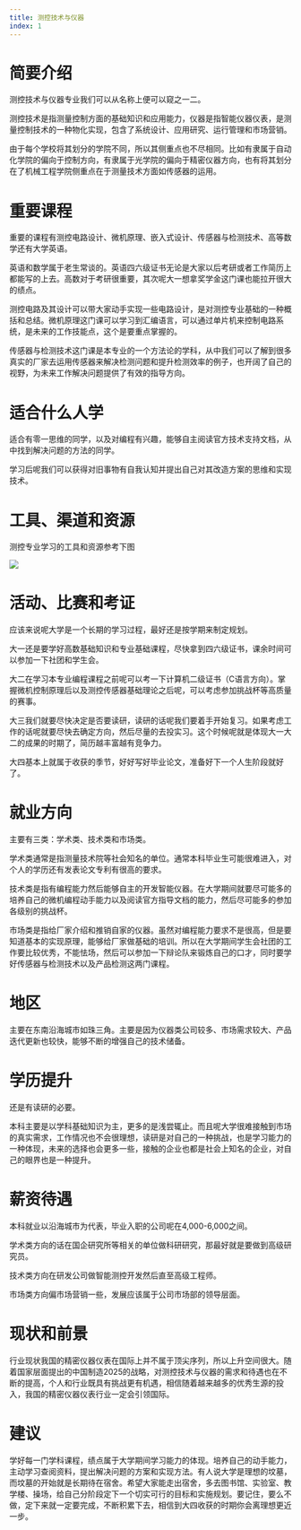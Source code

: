 ```yaml
---
title: 测控技术与仪器
index: 1
---
```


# 简要介绍

测控技术与仪器专业我们可以从名称上便可以窥之一二。

测控技术是指测量控制方面的基础知识和应用能力，仪器是指智能仪器仪表，是测量控制技术的一种物化实现，包含了系统设计、应用研究、运行管理和市场营销。

由于每个学校将其划分的学院不同，所以其侧重点也不尽相同。比如有隶属于自动化学院的偏向于控制方向，有隶属于光学院的偏向于精密仪器方向，也有将其划分在了机械工程学院侧重点在于测量技术方面如传感器的运用。

# 重要课程

重要的课程有测控电路设计、微机原理、嵌入式设计、传感器与检测技术、高等数学还有大学英语。

英语和数学属于老生常谈的。英语四六级证书无论是大家以后考研或者工作简历上都能写的上去。高数对于考研很重要，其次呢大一想拿奖学金这门课也能拉开很大的绩点。

测控电路及其设计可以带大家动手实现一些电路设计，是对测控专业基础的一种概括和总结。微机原理这门课可以学习到汇编语言，可以通过单片机来控制电路系统，是未来的工作技能点，这个是要重点掌握的。

传感器与检测技术这门课是本专业的一个方法论的学科，从中我们可以了解到很多真实的厂家去运用传感器来解决检测问题和提升检测效率的例子，也开阔了自己的视野，为未来工作解决问题提供了有效的指导方向。

# 适合什么人学

适合有零一思维的同学，以及对编程有兴趣，能够自主阅读官方技术支持文档，从中找到解决问题的方法的同学。

学习后呢我们可以获得对旧事物有自我认知并提出自己对其改造方案的思维和实现技术。

# 工具、渠道和资源

测控专业学习的工具和资源参考下图

![](https://images-tomcode-1258913748.cos.ap-guangzhou.myqcloud.com/202306190138940.png)

# 活动、比赛和考证

应该来说呢大学是一个长期的学习过程，最好还是按学期来制定规划。

大一还是要学好高数基础知识和专业基础课程，尽快拿到四六级证书，课余时间可以参加一下社团和学生会。

大二在学习本专业编程课程之前呢可以考一下计算机二级证书（C语言方向）。掌握微机控制原理后以及测控传感器基础理论之后呢，可以考虑参加挑战杯等高质量的赛事。

大三我们就要尽快决定是否要读研，读研的话呢我们要着手开始复习。如果考虑工作的话呢就要尽快去确定方向，然后尽量的去投实习。这个时候呢就是体现大一大二的成果的时期了，简历越丰富越有竞争力。

大四基本上就属于收获的季节，好好写好毕业论文，准备好下一个人生阶段就好了。

# 就业方向

主要有三类：学术类、技术类和市场类。

学术类通常是指测量技术院等社会知名的单位。通常本科毕业生可能很难进入，对个人的学历还有发表论文专利有很高的要求。

技术类是指有编程能力然后能够自主的开发智能仪器。在大学期间就要尽可能多的培养自己的微机编程动手能力以及阅读官方指导文档的能力，然后尽可能多的参加各级别的挑战杯。

市场类是指给厂家介绍和推销自家的仪器。虽然对编程能力要求不是很高，但是要知道基本的实现原理，能够给厂家做基础的培训。所以在大学期间学生会社团的工作要比较优秀，不能怯场，然后可以参加一下辩论队来锻炼自己的口才，同时要学好传感器与检测技术以及产品检测这两门课程。

# 地区

主要在东南沿海城市如珠三角。主要是因为仪器类公司较多、市场需求较大、产品迭代更新也较快，能够不断的增强自己的技术储备。

# 学历提升

还是有读研的必要。

本科主要是以学科基础知识为主，更多的是浅尝辄止。而且呢大学很难接触到市场的真实需求，工作情况也不会很理想，读研是对自己的一种挑战，也是学习能力的一种体现，未来的选择也会更多一些，接触的企业也都是社会上知名的企业，对自己的眼界也是一种提升。

# 薪资待遇

本科就业以沿海城市为代表，毕业入职的公司呢在4,000-6,000之间。

学术类方向的话在国企研究所等相关的单位做科研研究，那最好就是要做到高级研究员。

技术类方向在研发公司做智能测控开发然后直至高级工程师。

市场类方向偏市场营销一些，发展应该属于公司市场部的领导层面。

# 现状和前景

行业现状我国的精密仪器仪表在国际上并不属于顶尖序列，所以上升空间很大。随着国家层面提出的中国制造2025的战略，对测控技术与仪器的需求和待遇也在不断的提高，个人和行业既具有挑战更有机遇，相信随着越来越多的优秀生源的投入，我国的精密仪器仪表行业一定会引领国际。

# 建议

学好每一门学科课程，绩点属于大学期间学习能力的体现。培养自己的动手能力，主动学习查阅资料，提出解决问题的方案和实现方法。有人说大学是理想的坟墓，而坟墓的开始就是长期待在宿舍。希望大家能走出宿舍，多去图书馆、实验室、教学楼、操场，给自己分阶段定下一个切实可行的目标和实施规划。要记住，要么不做，定下来就一定要完成，不断积累下去，相信到大四收获的时期你会离理想更近一步。